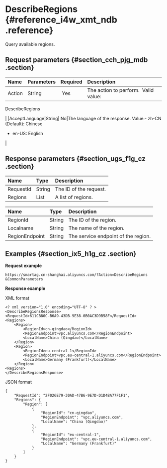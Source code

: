 # DescribeRegions {#reference_i4w_xmt_ndb .reference}

Query available regions.

## Request parameters {#section_cch_pjg_mdb .section}

|Name|Parameters|Required|Description|
|:---|:---------|:-------|:----------|
|Action|String| Yes| The action to perform.  Valid value:

 DescribeRegions

 |
|AcceptLanguage|String| No|The language of the response. Value:-   zh-CN \(Default\): Chinese
-   en-US: English

|

## Response parameters {#section_ugs_f1g_cz .section}

|Name|Type|Description|
|:---|:---|:----------|
|RequestId|String|The ID of the request.|
|Regions|List|A list of regions.|

|Name |Type|Description|
|:----|:---|:----------|
|RegionId|String|The ID of the region.|
|Localname|String|The name of the region.|
|RegionEndpoint|String|The service endpoint of the region.|

## Examples {#section_ix5_h1g_cz .section}

**Request example**

``` {#createVPCpub}
https://smartag.cn-shanghai.aliyuncs.com/?Action=DescribeRegions
&CommonParameters
```

**Response example**

XML format

```
<? xml version="1.0" encoding="UTF-8" ? > 
<DescribeRegionsResponse> 
<RequestId>611CB80C-B6A9-43DB-9E38-0B0AC3D9B58F</RequestId>
<Regions>
	<Region>
		<RegionId>cn-qingdao</RegionId>
		<RegionEndpoint>vpc.aliyuncs.com</RegionEndpoint>
		<LocalName>China (Qingdao)</LocalName>
	</Region>
	<Region>
		<RegionId>eu-central-1</RegionId>
		<RegionEndpoint>vpc.eu-central-1.aliyuncs.com</RegionEndpoint>
		<LocalName>Germany (Frankfurt)</LocalName>
	</Region>
<Regions>
</DescribeRegionsResponse>
```

JSON format

```
{
    "RequestId": "2F026E79-30AD-47B6-9E7D-D1D4BA77F1F1", 
    "Regions": {
        "Region": [
            {
                "RegionId": "cn-qingdao", 
                "RegionEndpoint": "vpc.aliyuncs.com", 
                "LocalName": "China (Qingdao)"
            }, 
            {
                "RegionId": "eu-central-1", 
                "RegionEndpoint": "vpc.eu-central-1.aliyuncs.com", 
                "LocalName": "Germany (Frankfurt)"
            }
        ]
    }
}
```

